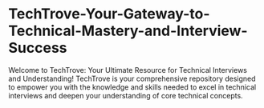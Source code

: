 # TechTrove-Your-Gateway-to-Technical-Mastery-and-Interview-Success
Welcome to TechTrove: Your Ultimate Resource for Technical Interviews and Understanding!  TechTrove is your comprehensive repository designed to empower you with the knowledge and skills needed to excel in technical interviews and deepen your understanding of core technical concepts. 
